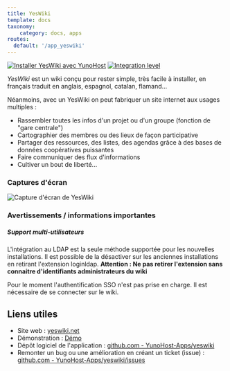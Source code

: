```yaml
---
title: YesWiki
template: docs
taxonomy:
    category: docs, apps
routes:
  default: '/app_yeswiki'
---
```


[![Installer YesWiki avec YunoHost](https://install-app.yunohost.org/install-with-yunohost.svg)](https://install-app.yunohost.org/?app=yeswiki) [![Integration level](https://dash.yunohost.org/integration/yeswiki.svg)](https://dash.yunohost.org/appci/app/yeswiki)

*YesWiki* est un wiki conçu pour rester simple, très facile à installer, en français traduit en anglais, espagnol, catalan, flamand...

Néanmoins, avec un YesWiki on peut fabriquer un site internet aux usages multiples :
- Rassembler toutes les infos d'un projet ou d'un groupe (fonction de "gare centrale")
- Cartographier des membres ou des lieux de façon participative
- Partager des ressources, des listes, des agendas grâce à des bases de données coopératives puissantes
- Faire communiquer des flux d'informations
- Cultiver un bout de liberté...

### Captures d'écran

![Capture d'écran de YesWiki](https://github.com/YunoHost-Apps/yeswiki_ynh/blob/master/doc/screenshots/yeswiki_screenshots.png)

### Avertissements / informations importantes

##### Support multi-utilisateurs

L'intégration au LDAP est la seule méthode supportée pour les nouvelles installations. Il est possible de la désactiver sur les anciennes installations en retirant l'extension loginldap. **Attention : Ne pas retirer l'extension sans connaitre d'identifiants administrateurs du wiki**

Pour le moment l'authentification SSO n'est pas prise en charge. Il est nécessaire de se connecter sur le wiki.

## Liens utiles

+ Site web : [yeswiki.net](https://yeswiki.net)
+ Démonstration : [Démo](https://ferme.yeswiki.net/?CreerSonWiki)
+ Dépôt logiciel de l'application : [github.com - YunoHost-Apps/yeswiki](https://github.com/YunoHost-Apps/yeswiki_ynh)
+ Remonter un bug ou une amélioration en créant un ticket (issue) : [github.com - YunoHost-Apps/yeswiki/issues](https://github.com/YunoHost-Apps/yeswiki_ynh/issues)
